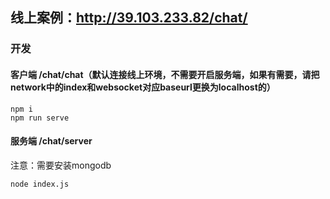 ## 线上案例：http://39.103.233.82/chat/

### 开发

#### 客户端 /chat/chat（默认连接线上环境，不需要开启服务端，如果有需要，请把network中的index和websocket对应baseurl更换为localhost的）

```
npm i 
npm run serve
```

#### 服务端 /chat/server

注意：需要安装mongodb

```
node index.js
```

